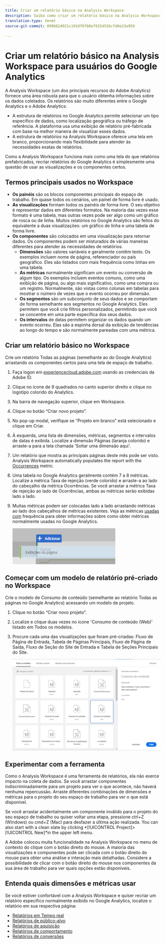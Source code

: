 ```yaml
---
title: Criar um relatório básico na Analysis Workspace
description: Saiba como criar um relatório básico na Analysis Workspace em um formato direcionado para usuários familiarizados com ferramentas de terceiros, como o Google Analytics.
translation-type: tm+mt
source-git-commit: 099662d021c1919f0760e79154536cfd0e23e959

---
```



# Criar um relatório básico na Analysis Workspace para usuários do Google Analytics

A Analysis Workspace (um dos principais recursos do Adobe Analytics) fornece uma área robusta para que o usuário obtenha informações sobre os dados coletados. Os relatórios são muito diferentes entre o Google Analytics e o Adobe Analytics:

* A estrutura de relatórios no Google Analytics permite selecionar um tipo específico de dados, como localização geográfica ou tráfego de referência. A plataforma usa uma exibição de relatório pré-fabricada com base na melhor maneira de visualizar esses dados.
* A estrutura de relatórios na Analysis Workspace oferece uma tela em branco, proporcionando mais flexibilidade para atender às necessidades exatas de relatórios.

Como a Analysis Workspace funciona mais como uma tela do que relatórios prefabricados, recriar relatórios do Google Analytics é simplesmente uma questão de usar as visualizações e os componentes certos.

## Termos principais usados no Workspace

* **Os painéis** são os blocos componentes principais do espaço de trabalho. Em quase todos os cenários, um painel de forma livre é usado.
* **As visualizações** formam todos os painéis de forma livre. O seu objetivo é representar dados em diferentes formatos. Na maioria das vezes esse formato é uma tabela, mas outras vezes pode ser algo como um gráfico de rosca ou de linha. Muitos relatórios no Google Analytics são feitos do equivalente a duas visualizações: um gráfico de linha e uma tabela de forma livre.
* **Os componentes** são colocados em uma visualização para retornar dados. Os componentes podem ser misturados de várias maneiras diferentes para atender às necessidades de relatórios.
   * **Dimensões** são valores variáveis e geralmente contêm texto. Os exemplos incluem nome de página, referenciador ou país geográfico. Eles são listados com mais frequência como linhas em uma tabela.
   * **As métricas** normalmente significam um evento ou conversão de algum tipo. Os exemplos incluem eventos comuns, como uma exibição de página, ou algo mais significativo, como uma compra ou um registro. Normalmente, são vistas como colunas em tabelas para mostrar o número de vezes que o evento ocorreu por dimensão.
   * **Os segmentos** são um subconjunto de seus dados e se comportam de forma semelhante aos segmentos no Google Analytics. Eles permitem que você crie filtros personalizados, permitindo que você se concentre em uma parte específica dos seus dados.
   * **Os intervalos** de datas permitem organizar os dados quando um evento ocorreu. Elas são a espinha dorsal da exibição de tendências ao longo do tempo e são normalmente pareadas com uma métrica.

## Criar um relatório básico no Workspace

Crie um relatório Todas as páginas (semelhante ao do Google Analytics) arrastando os componentes certos para uma tela de espaço de trabalho.

1. Faça logon em [experiencecloud.adobe.com](https://experiencecloud.adobe.com) usando as credenciais da Adobe ID.
1. Clique no ícone de 9 quadrados no canto superior direito e clique no logotipo colorido do Analytics.
1. Na barra de navegação superior, clique em Workspace.
1. Clique no botão “Criar novo projeto”.
1. No pop-up modal, verifique se “Projeto em branco” está selecionado e clique em Criar.
1. À esquerda, uma lista de dimensões, métricas, segmentos e intervalos de datas é exibida. Localize a dimensão Páginas (laranja colorido) e arraste-a para a tela chamada &#39;Soltar uma dimensão aqui&#39;.
1. Um relatório que mostra as principais páginas deste mês pode ser visto. Analysis Workspace automatically populates the report with the [Occurrences](/help/components/c-variables/c-metrics/metrics-occurrences.md) metric.
1. Uma tabela no Google Analytics geralmente contém 7 a 8 métricas. Localize a métrica Taxa de rejeição (verde colorido) e arraste-a ao lado do cabeçalho da métrica Ocorrências. Se você arrastar a métrica Taxa de rejeição ao lado de Ocorrências, ambas as métricas serão exibidas lado a lado.
1. Muitas métricas podem ser colocadas lado a lado arrastando métricas ao lado dos cabeçalhos de métricas existentes. Veja as métricas [usadas com](common-metrics.md) frequência para obter informações sobre como obter métricas normalmente usadas no Google Analytics.

   ![Nova métrica](/help/technotes/ga-to-aa/assets/new_metric.png)

## Começar com um modelo de relatório pré-criado no Workspace

Crie o modelo de Consumo de conteúdo (semelhante ao relatório Todas as páginas no Google Analytics) acessando um modelo de projeto.

1. Clique no botão “Criar novo projeto”.
1. Localize e clique duas vezes no ícone &#39;Consumo de conteúdo (Web)&#39; listado em Todos os modelos.
1. Procure cada uma das visualizações que foram pré-criadas: Fluxo de Página de Entrada, Tabela de Páginas Principais, Fluxo de Página de Saída, Fluxo de Seção do Site de Entrada e Tabela de Seções Principais do Site.

   ![Seleção do modelo](/help/technotes/ga-to-aa/assets/content_consumption_template.png)

## Experimentar com a ferramenta

Como o Analysis Workspace é uma ferramenta de relatórios, ela não exerce impacto na coleta de dados. Se você arrastar componentes indiscriminadamente para um projeto para ver o que acontece, não haverá nenhuma repercussão. Arraste diferentes combinações de dimensões e métricas para o projeto do seu espaço de trabalho para ver o que está disponível.

Se você arrastar acidentalmente um componente inválido para o projeto do seu espaço de trabalho ou quiser voltar uma etapa, pressione ctrl+Z (Windows) ou cmd+Z (Mac) para desfazer a última ação realizada. You can also start with a clean slate by clicking *[!UICONTROL Project]>[!UICONTROL New]*in the upper left menu.

A Adobe colocou muita funcionalidade na Analysis Workspace no menu de contexto do clique com o botão direito do mouse. A maioria das visualizações e componentes pode ser clicada com o botão direito do mouse para obter uma análise e interação mais detalhadas. Considere a possibilidade de clicar com o botão direito do mouse nos componentes da sua área de trabalho para ver quais opções estão disponíveis.

## Entenda quais dimensões e métricas usar

Se você estiver confortável com a Analysis Workspace e quiser recriar um relatório específico normalmente exibido no Google Analytics, localize o relatório em sua respectiva página:

* [Relatórios em Tempo real](realtime-reports.md)
* [Relatórios de público-alvo](audience-reports.md)
* [Relatórios de aquisição](acquisition-reports.md)
* [Relatórios de comportamento](behavior-reports.md)
* [Relatórios de conversões](conversions-reports.md)

